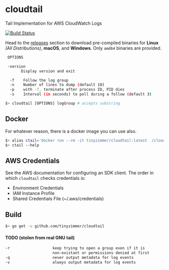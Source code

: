# cloudtail
Tail Implementation for AWS CloudWatch Logs

[![Build Status](https://travis-ci.com/tinyzimmer/cloudtail.svg?branch=master)](https://travis-ci.com/tinyzimmer/cloudtail)

Head to the [releases](https://github.com/tinyzimmer/cloudtail/releases) section to download pre-compiled binaries for **Linux** *(All Distributions)*, **macOS**, and **Windows**. Only `amd64` binaries are provided.

```bash
 OPTIONS

 -version
       Display version and exit

  -f    Follow the log group
  -n    Number of lines to dump (default 10)
  -p    with -f, terminate after process ID, PID dies
  -s    Interval (in seconds) to poll during a follow (default 3)

$> cloudtail [OPTIONS] logGroup # accepts substring
```

## Docker

For whatever reason, there is a docker image you can use also.

```bash
$> alias ctail='docker run --rm -it tinyzimmer/cloudtail:latest  /cloudtail'
$> ctail --help
```

## AWS Credentials

See the AWS documentation for configuring an SDK client. The order in which `cloudtail` checks credentials is:

 - Environment Credentials
 - IAM Instance Profile
 - Shared Credentials File (~/.aws/credentials)

## Build

```bash
$> go get -u github.com/tinyzimmer/cloudtail
```

#### TODO (stolen from real GNU tail)
```bash
-r                   keep trying to open a group even if it is
                     non-existant or permissions denied at first
-q                   never output metadata for log events
-v                   always output metadata for log events
```
